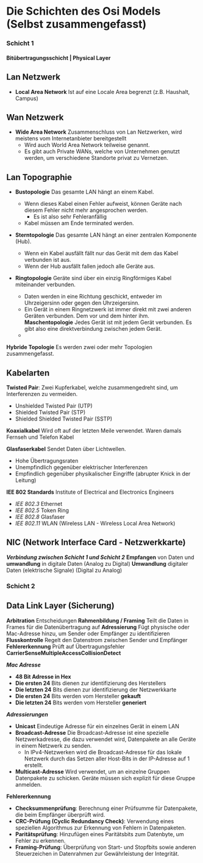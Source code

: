 # Die Schichten des Osi Models (Selbst zusammengefasst)

### Schicht 1
#### Bitübertragungsschicht | Physical Layer

## Lan Netzwerk
- **Local Area Network** Ist auf eine Locale Area begrenzt (z.B. Haushalt, Campus)
## Wan Netzwerk
- **Wide Area Network** Zusammenschluss von Lan Netzwerken, wird meistens vom Internetanbieter bereitgestellt 
    - Wird auch World Area Network teilweise genannt.
    - Es gibt auch Private WANs, welche von Unternehmen genutzt werden, um verschiedene Standorte privat zu Vernetzen.

## Lan Topographie
- **Bustopologie** Das gesamte LAN hängt an einem Kabel.
  - Wenn dieses Kabel einen Fehler aufweist, können Geräte nach diesem Fehler nicht mehr angesprochen werden.
    - Es ist also sehr Fehleranfällig
  - Kabel müssen am Ende terminated werden.

- **Sterntopologie** Das gesamte LAN hängt an einer zentralen Komponente (Hub).
  - Wenn ein Kabel ausfällt fällt nur das Gerät mit dem das Kabel verbunden ist aus.
  - Wenn der Hub ausfällt fallen jedoch alle Geräte aus.

- **Ringtopologie** Geräte sind über ein einzig Ringförmiges Kabel miteinander verbunden.
  - Daten werden in eine Richtung geschickt, entweder im Uhrzeigersinn oder gegen den Uhrzeigersinn.
  - Ein Gerät in einem Ringnetzwerk ist immer direkt mit zwei anderen Geräten verbunden. Dem vor und dem hinter ihm.
**Maschentopologie** Jedes Gerät ist mit jedem Gerät verbunden. Es gibt also eine direktverbindung zwischen jedem Gerät.
  - 
**Hybride Topologie** Es werden zwei oder mehr Topologien zusammengefasst.

## Kabelarten
**Twisted Pair**: Zwei Kupferkabel, welche zusammengedreht sind, um Interferenzen zu vermeiden.
  - Unshielded Twisted Pair (UTP)
  - Shielded Twisted Pair (STP)
  - Shielded Shielded Twisted Pair (SSTP)

**Koaxialkabel** Wird oft auf der letzten Meile verwendet. Waren damals Fernseh und Telefon Kabel

**Glasfaserkabel** Sendet Daten über Lichtwellen.
 - Hohe Übertragungsraten 
 - Unempfindlich gegenüber elektrischer Interferenzen
 - Empfindlich gegenüber physikalischer Eingriffe (abrupter Knick in der Leitung)

**IEE 802 Standards** Institute of Electrical and Electronics Engineers
  - *IEE 802.3* Ethernet
  - *IEE 802.5* Token Ring
  - *IEE 802.8* Glasfaser 
  - *IEE 802.11* WLAN (Wireless LAN - Wireless Local Area Network)

## NIC (Network Interface Card - Netzwerkkarte)
***Verbindung zwischen Schicht 1 und Schicht 2***
**Empfangen** von Daten und **umwandlung** in digitale Daten (Analog zu Digital)
**Umwandlung** digitaler Daten (elektrische Signale) (Digital zu Analog)

### Schicht 2
## Data Link Layer (Sicherung)
**Arbitration** Entscheidungen
**Rahmenbildung / Framing** Teilt die Daten in Frames für die Datenübertragung auf
**Adressierung** Fügt physische oder Mac-Adresse hinzu, um Sender oder Empfänger zu identifizieren
**Flusskontrolle** Regelt den Datenstrom zwischen Sender und Empfänger
**Fehlererkennung** Prüft auf Übertragungsfehler
**CarrierSenseMultipleAccessCollisionDetect**

***Mac Adresse***
  - **48 Bit Adresse in Hex**
  - **Die ersten 24** Bits dienen zur identifizierung des Herstellers
  - **Die letzten 24** Bits dienen zur identifizierung der Netzwerkkarte
  - **Die ersten 24** Bits werden vom Hersteller **gekauft**
  - **Die letzten 24** Bits werden vom Hersteller **generiert**

***Adressierungen***
  - **Unicast** Eindeutige Adresse für ein einzelnes Gerät in einem LAN
  - **Broadcast-Adresse** Die Broadcast-Adresse ist eine spezielle Netzwerkadresse, die dazu verwendet wird, Datenpakete an alle Geräte in einem Netzwerk zu senden.
    - In IPv4-Netzwerken wird die Broadcast-Adresse für das lokale Netzwerk durch das Setzen aller Host-Bits in der IP-Adresse auf 1 erstellt. 
  - **Multicast-Adresse** Wird verwendet, um an einzelne Gruppen Datenpakete zu schicken. Geräte müssen sich explizit für diese Gruppe anmelden.

**Fehlererkennung**
- **Checksummenprüfung**: Berechnung einer Prüfsumme für Datenpakete, die beim Empfänger überprüft wird.
- **CRC-Prüfung (Cyclic Redundancy Check)**: Verwendung eines speziellen Algorithmus zur Erkennung von Fehlern in Datenpaketen.
- **Paritätsprüfung**: Hinzufügen eines Paritätsbits zum Datenbyte, um Fehler zu erkennen.
- **Framing-Prüfung**: Überprüfung von Start- und Stopfbits sowie anderen Steuerzeichen in Datenrahmen zur Gewährleistung der Integrität.
